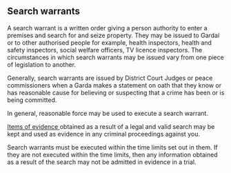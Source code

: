 ##  Search warrants

A search warrant is a written order giving a person authority to enter a
premises and search for and seize property. They may be issued to Gardaí or to
other authorised people for example, health inspectors, health and safety
inspectors, social welfare officers, TV licence inspectors. The circumstances
in which search warrants may be issued vary from one piece of legislation to
another.

Generally, search warrants are issued by District Court Judges or peace
commissioners when a Garda makes a statement on oath that they know or has
reasonable cause for believing or suspecting that a crime has been or is being
committed.

In general, reasonable force may be used to execute a search warrant.

[ Items of evidence ](/en/justice/evidence/evidence-introduction/) obtained as
a result of a legal and valid search may be kept and used as evidence in any
criminal proceedings against you.

Search warrants must be executed within the time limits set out in them. If
they are not executed within the time limits, then any information obtained as
a result of the search may not be admitted in evidence in a trial.
